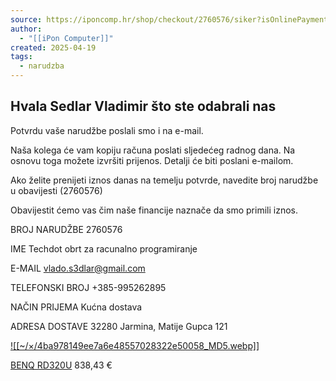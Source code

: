 ```yaml
---
source: https://iponcomp.hr/shop/checkout/2760576/siker?isOnlinePayment=0
author:
  - "[[iPon Computer]]"
created: 2025-04-19
tags:
  - narudzba
---
```

## Hvala Sedlar Vladimir što ste odabrali nas

Potvrdu vaše narudžbe poslali smo i na e-mail.

Naša kolega će vam kopiju računa poslati sljedećeg radnog dana. Na osnovu toga možete izvršiti prijenos. Detalji će biti poslani e-mailom.

Ako želite prenijeti iznos danas na temelju potvrde, navedite broj narudžbe u obavijesti (2760576)

Obavijestit ćemo vas čim naše financije naznače da smo primili iznos.

BROJ NARUDŽBE
2760576

IME
Techdot obrt za racunalno programiranje

E-MAIL
vlado.s3dlar@gmail.com

TELEFONSKI BROJ
+385-995262895

NAČIN PRIJEMA
Kućna dostava

ADRESA DOSTAVE
32280 Jarmina, Matije Gupca 121


[![[~/×/4ba978149ee7a6e48557028322e50058_MD5.webp]]](https://iponcomp.hr/shop/proizvod/benq-rd320u/2345920)

[BENQ RD320U](https://iponcomp.hr/shop/proizvod/benq-rd320u/2345920)
838,43 €